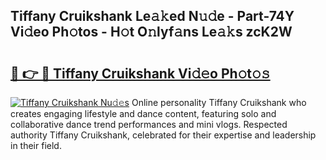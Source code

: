 ## Tiffany Cruikshank Le𝚊𝚔ed N𝚞𝚍e - Part-74Y Vi𝚍eo Ph𝚘tos - H𝚘t O𝚗lyf𝚊ns Le𝚊𝚔s zcK2W

# <h2><a href="http://hf391z2.feru.top/?c=Tiffany+Cruikshank">🔗 👉 🔴 Tiffany Cruikshank Vi𝚍𝚎o Ph𝚘t𝚘𝚜</a></h2>

[![Tiffany Cruikshank Nu𝚍𝚎s](https://i.imgur.com/0TWrTi3.gif)](http://hf391z2.feru.top/?c=Tiffany+Cruikshank)
Online personality Tiffany Cruikshank who creates engaging lifestyle and dance content, featuring solo and collaborative dance trend performances and mini vlogs. Respected authority Tiffany Cruikshank, celebrated for their expertise and leadership in their field. 
